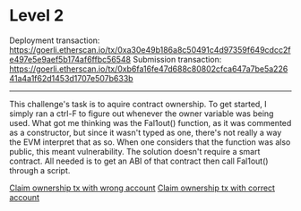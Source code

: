 Level 2
==========================================================================================================================================

Deployment transaction: https://goerli.etherscan.io/tx/0xa30e49b186a8c50491c4d97359f649cdcc2fe497e5e9aef5b174af6ffbc56548
Submission transaction: https://goerli.etherscan.io/tx/0xb6fa16fe47d688c80802cfca647a7be5a22641a4a1f62d1453d1707e507b633b

-------
This challenge's task is to aquire contract ownership. 
To get started, I simply ran a ctrl-F to figure out whenever the owner variable was being used.
What got me thinking was the Fal1out() function, as it was commented as a constructor, but since it wasn't typed as one, there's not really a way the EVM interpret that as so.
When one considers that the function was also public, this meant vulnerability.
The solution doesn't require a smart contract. All needed is to get an ABI of that contract then call Fal1out() through a script. 


[Claim ownership tx with wrong account]('https://goerli.etherscan.io/tx/0x6bb75e3130fa0c7dfc3aea3a432b9410fd57c001a6e13387d8cbf61d705cb4f5')
[Claim ownership tx with correct account]('https://goerli.etherscan.io/tx/0x1e1b0994834f97777bcda78f496bee49e5ff0ff2cf5bbfffef13bb6a45b8caa4')

